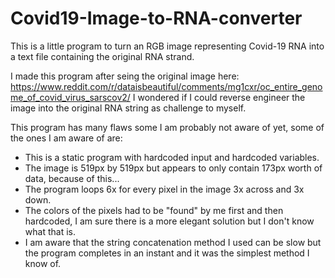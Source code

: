 # Covid19-Image-to-RNA-converter
This is a little program to turn an RGB image representing Covid-19 RNA into a text file containing the original RNA strand.

I made this program after seing the original image here: 
<https://www.reddit.com/r/dataisbeautiful/comments/mg1cxr/oc_entire_genome_of_covid_virus_sarscov2/>
I wondered if I could reverse engineer the image into the original RNA string as challenge to myself.

This program has many flaws some I am probably not aware of yet, some of the ones I am aware of are:

* This is a static program with hardcoded input and hardcoded variables.
* The image is 519px by 519px but appears to only contain 173px worth of data, because of this...
* The program loops 6x for every pixel in the image 3x across and 3x down.
* The colors of the pixels had to be "found" by me first and then hardcoded, I am sure there is a more elegant solution but I don't know what that is.
* I am aware that the string concatenation method I used can be slow but the program completes in an instant and it was the simplest method I know of.
